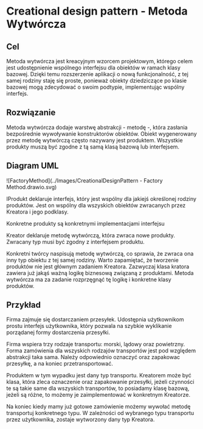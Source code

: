<h1>Creational design pattern - Metoda Wytwórcza</h1>
<h2>Cel</h2>
Metoda wytwórcza jest kreacyjnym wzorcem projektowym, którego celem jest udostępnienie wspólnego interfejsu dla 
obiektów w ramach klasy bazowej. Dzięki temu rozszerzenie aplikacji o nową funkcjonalność, z tej samej rodziny staję
się proste, ponieważ obiekty dziedziczące po klasie bazowej mogą zdecydować o swoim podtypie, implementując wspólny interfejs.


<h2>Rozwiązanie</h2>
Metoda wytwórcza dodaje warstwę abstrakcji - metodę -, która zasłania bezpośrednie wywoływanie konstruktorów obiektów.
Obiekt wygenerowany przez metodę wytwórczą często nazywany jest produktem. 
Wszystkie produkty muszą być zgodne z tą samą klasą bazową lub interfejsem.

<h2>Diagram UML</h2>

![FactoryMethod](../Images/CreationalDesignPattern - Factory Method.drawio.svg)

IProdukt deklaruje interfejs, który jest wspólny dla jakiejś określonej rodziny produktów.
Jest on wspólny dla wszyskich obiektów zwracanych przez Kreatora i jego podklasy.

Konkretne produkty są konkretnymi implementacjami interfejsu

Kreator deklaruje metodę wytwórczą, która zwraca nowe produkty. Zwracany typ musi być zgodny z interfejsem produktu.

Konkretni twórcy naspisują metodę wytwórczą, co sprawia, że zwraca ona inny typ obiektu z tej samej rodziny.
Warto zapamiętać, że tworzenie produktów nie jest głównym zadaniem Kreatora. Zazwyczaj klasa kratora zawiera już jakąś ważną logikę
biznesową związaną z produktami. Metoda wytwórcza ma za zadanie rozprzęgnąć tę logikę i konkretne klasy produktów. 

<h2>Przykład</h2>
Firma zajmuje się dostarczaniem przesyłek. Udostępnia użytkownikom prostu interfejs użytkownika, który pozwala na szybkie wyklikanie
porządanej formy dostarczenia przesyłki.

Firma wspiera trzy rodzaje transportu: morski, lądowy oraz powietrzny. 
Forma zamówienia dla wszyskich rodzajów transportów jest pod względem abstrakcji taka sama.
Należy odpowiednio oznaczyć oraz zapakowac przesyłkę, a na koniec przetransportować.

Produktem w tym wypadku jest dany typ transportu.
Kreatorem może być klasa, która zleca oznaczenie oraz zapakowanie przesyłki, jeżeli czynności te są takie same dla wszyskich transportów,
to posiadamy klasę bazową, jeżeli są różne, to możemy je zaimplementować w konkretnym Kreatorze.

Na koniec kiedy mamy już gotowe zamówienie możemy wywołać metodę transportuj konkretnego typu.
W zależności od wybranego typu transportu przez użytkownika, zostaje wytworzony dany typ Kreatora.
